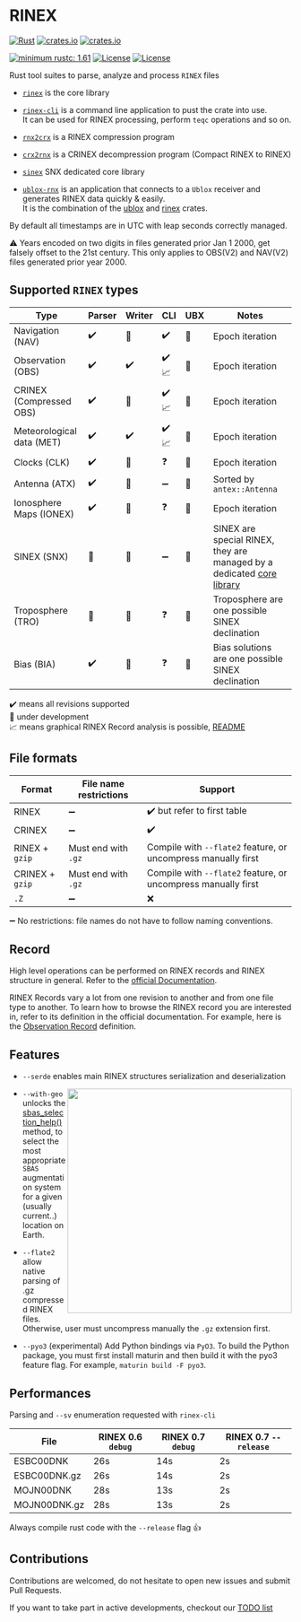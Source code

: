 RINEX 
=====

[![Rust](https://github.com/gwbres/rinex/actions/workflows/rust.yml/badge.svg)](https://github.com/gwbres/rinex/actions/workflows/rust.yml)
[![crates.io](https://docs.rs/rinex/badge.svg)](https://docs.rs/rinex/badge.svg)
[![crates.io](https://img.shields.io/crates/d/rinex.svg)](https://crates.io/crates/rinex)

[![minimum rustc: 1.61](https://img.shields.io/badge/minimum%20rustc-1.61-blue?logo=rust)](https://www.whatrustisit.com)
[![License](https://img.shields.io/badge/license-Apache%202.0-blue?style=flat-square)](https://github.com/gwbres/rinex/blob/main/LICENSE-APACHE)
[![License](https://img.shields.io/badge/license-MIT-blue?style=flat-square)](https://github.com/gwbres/rinex/blob/main/LICENSE-MIT) 

Rust tool suites to parse, analyze and process `RINEX` files

* [`rinex`](rinex/) is the core library 
* [`rinex-cli`](rinex-cli/) is a command line application to pust the crate into use.  
It can be used for RINEX processing, perform `teqc` operations and so on.

* [`rnx2crx`](rnx2crx/) is a RINEX compression program 
* [`crx2rnx`](crx2rnx/) is a CRINEX decompression program (Compact RINEX to RINEX)
* [`sinex`](sinex/) SNX dedicated core library

* [`ublox-rnx`](ublox-rnx/) is an application that connects to a `Ublox`
receiver and generates RINEX data quickly & easily.   
It is the combination of the [ublox](https://github.com/lkolbly/ublox)
and [rinex](rinex/) crates.

By default all timestamps are in UTC with leap seconds correctly managed.

:warning: Years encoded on two digits in files generated prior Jan 1 2000,
get falsely offset to the 21st century. This only applies to OBS(V2)
and NAV(V2) files generated prior year 2000.

## Supported `RINEX` types

| Type                       | Parser            | Writer              |  CLI                 | UBX                  |           Notes          |
|----------------------------|-------------------|---------------------|----------------------|-------------------|-------------------------
| Navigation  (NAV)          | :heavy_check_mark:| :construction: |  :heavy_check_mark:  | :construction:       | Epoch iteration |
| Observation (OBS)          | :heavy_check_mark:| :heavy_check_mark: | :heavy_check_mark:  :chart_with_upwards_trend: |  :construction:  | Epoch iteration |
|  CRINEX  (Compressed OBS)  | :heavy_check_mark:| :construction:  | :heavy_check_mark:  :chart_with_upwards_trend:  |  :construction:    | Epoch iteration |
|  Meteorological data (MET) | :heavy_check_mark:| :heavy_check_mark:  | :heavy_check_mark: :chart_with_upwards_trend:  | :construction:  | Epoch iteration |  
|  Clocks (CLK)              | :heavy_check_mark:| :construction:      | :question:           |:construction: | Epoch iteration |
|  Antenna (ATX)             | :heavy_check_mark:| :construction:      | :heavy_minus_sign:   |:construction: | Sorted by `antex::Antenna` |
|  Ionosphere Maps  (IONEX)  | :heavy_check_mark:|  :construction:     | :question:           |:construction: | Epoch iteration |
|  SINEX  (SNX)              | :construction:    |  :construction:     | :heavy_minus_sign:   |:construction: | SINEX are special RINEX, they are managed by a dedicated [core library](sinex/)  |
|  Troposphere  (TRO)        | :construction:    |  :construction:     | :question:           |:construction: | Troposphere are one possible SINEX declination |
|  Bias  (BIA)               | :heavy_check_mark: |  :construction:    | :question:           |:construction: | Bias solutions are one possible SINEX declination |

:heavy_check_mark: means all revisions supported   
:construction: under development   
:chart_with_upwards_trend: means graphical RINEX Record analysis is possible, [README](rinex-cli/README.md)

## File formats

| Format   | File name restrictions  |    Support          |
|----------|-------------------------|---------------------|
| RINEX    | :heavy_minus_sign: | :heavy_check_mark: but refer to first table |
| CRINEX   | :heavy_minus_sign: | :heavy_check_mark:  | 
| RINEX + `gzip`   | Must end with `.gz` | Compile with `--flate2` feature, or uncompress manually first |
| CRINEX + `gzip` | Must end with `.gz` | Compile with `--flate2` feature, or uncompress manually first |
| `.Z` | :heavy_minus_sign:  | :x: |

:heavy_minus_sign: No restrictions: file names do not have to follow naming conventions.  

## Record

High level operations can be performed on RINEX records and
RINEX structure in general.
Refer to the [official Documentation](https://docs.rs/rinex/latest/rinex/struct.Rinex.html).

RINEX Records vary a lot from one revision to another
and from one file type to another.
To learn how to browse the RINEX record you are interested in,
refer to its definition in the official documentation.
For example, here is the 
[Observation Record](https://docs.rs/rinex/latest/rinex/observation/record/type.Record.html)
definition.

## Features

* `--serde` enables main RINEX structures serialization and deserialization 

<img align="right" width="400" src="https://upload.wikimedia.org/wikipedia/commons/4/46/SBAS_Service_Areas.png">

* `--with-geo`   
unlocks the 
[sbas_selection_help()](https://docs.rs/rinex/0.7.0/rinex/struct.Rinex.html) method,
to select the most appropriate `SBAS` augmentation system for
a given (usually current..) location on Earth.

* `--flate2`  
allow native parsing of .gz compressed RINEX files. Otherwise, user must uncompress manually the `.gz` extension first.

* `--pyo3`  (experimental)
Add Python bindings via `PyO3`. To build the Python package, you must first install maturin and then build it with the pyo3 feature flag. For example, `maturin build -F pyo3`.

## Performances

Parsing and `--sv` enumeration requested with `rinex-cli`

File           |  RINEX 0.6 `debug`  | RINEX 0.7 `debug` | RINEX 0.7 `--release`        |
---------------|---------------------|-------------------|------------------------------|
ESBC00DNK      |  26s                | 14s               | 2s                           |
ESBC00DNK.gz   |  26s                | 14s               | 2s                           |
MOJN00DNK      |  28s                | 13s               | 2s                           |
MOJN00DNK.gz   |  28s                | 13s               | 2s                           |

Always compile rust code with the `--release` flag :+1: 

## Contributions

Contributions are welcomed, do not hesitate to open new issues
and submit Pull Requests.

If you want to take part in active developments, checkout our [TODO list](TODO.md)
